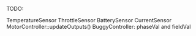 TODO:

TemperatureSensor
ThrottleSensor
BatterySensor
CurrentSensor
MotorController::updateOutputs()
BuggyController: phaseVal and fieldVal